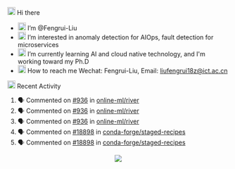 
<img src="https://media.giphy.com/media/hvRJCLFzcasrR4ia7z/giphy.gif" width="18px"> Hi there

- <img src="https://media.giphy.com/media/L05Su3yKJczBwt4vai/giphy.gif" width="18px"> I’m @Fengrui-Liu
- <img src="https://media.giphy.com/media/jRGqHB6RC5Nh7ZJLDb/giphy.gif" width="18px"> I’m interested in anomaly detection for AIOps, fault detection for microservices
- <img src="https://media.giphy.com/media/QssGEmpkyEOhBCb7e1/giphy.gif" width="18px"> I’m currently learning AI and cloud native technology, and I'm working toward my Ph.D
- <img src="https://media.giphy.com/media/iPRtIf0OlGlSnNfV7W/giphy.gif" width="18px"> How to reach me Wechat: Fengrui-Liu, Email: liufengrui18z@ict.ac.cn

<img src="https://media.giphy.com/media/wzeS5qCu28sSmP3bBh/giphy.gif" width="18px"> Recent Activity
 
<!--START_SECTION:activity-->
1. 🗣 Commented on [#936](https://github.com/online-ml/river/issues/936) in [online-ml/river](https://github.com/online-ml/river)
2. 🗣 Commented on [#936](https://github.com/online-ml/river/issues/936) in [online-ml/river](https://github.com/online-ml/river)
3. 🗣 Commented on [#936](https://github.com/online-ml/river/issues/936) in [online-ml/river](https://github.com/online-ml/river)
4. 🗣 Commented on [#18898](https://github.com/conda-forge/staged-recipes/issues/18898) in [conda-forge/staged-recipes](https://github.com/conda-forge/staged-recipes)
5. 🗣 Commented on [#18898](https://github.com/conda-forge/staged-recipes/issues/18898) in [conda-forge/staged-recipes](https://github.com/conda-forge/staged-recipes)
<!--END_SECTION:activity-->

<p align="center"> <img src="https://github-readme-stats.vercel.app/api?username=Fengrui-Liu&show_icons=true"  />
